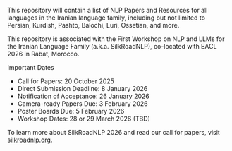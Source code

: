This repository will contain a list of NLP Papers and Resources for all languages in the Iranian language family, including but not limited to Persian, Kurdish, Pashto, Balochi, Luri, Ossetian, and more.

This repository is associated with the First Workshop on NLP and LLMs for the Iranian Language Family (a.k.a. SilkRoadNLP), co-located with EACL 2026 in Rabat, Morocco.

Important Dates 
- Call for Papers: 20 October 2025
- Direct Submission Deadline: 8 January 2026
- Notification of Acceptance: 26 January 2026
- Camera-ready Papers Due: 3 February 2026
- Poster Boards Due: 5 February 2026
- Workshop Dates: 28 or 29 March 2026 (TBD)


To learn more about SilkRoadNLP 2026 and read our call for papers, visit [silkroadnlp.org](silkroadnlp.org).
